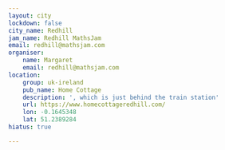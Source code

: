 ```yaml
---
layout: city
lockdown: false
city_name: Redhill
jam_name: Redhill MathsJam
email: redhill@mathsjam.com
organiser:
    name: Margaret
    email: redhill@mathsjam.com
location:
    group: uk-ireland
    pub_name: Home Cottage
    description: ', which is just behind the train station'
    url: https://www.homecottageredhill.com/
    lon: -0.1645348
    lat: 51.2389284
hiatus: true

---
```


